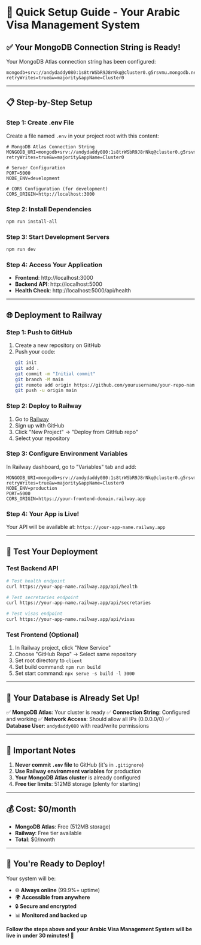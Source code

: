 # 🚀 Quick Setup Guide - Your Arabic Visa Management System

## ✅ Your MongoDB Connection String is Ready!

Your MongoDB Atlas connection string has been configured:
```
mongodb+srv://andydaddy080:1s8trWSbR9J8rNkq@cluster0.g5rsvmu.mongodb.net/visa_system?retryWrites=true&w=majority&appName=Cluster0
```

---

## 📋 Step-by-Step Setup

### Step 1: Create .env File
Create a file named `.env` in your project root with this content:

```env
# MongoDB Atlas Connection String
MONGODB_URI=mongodb+srv://andydaddy080:1s8trWSbR9J8rNkq@cluster0.g5rsvmu.mongodb.net/visa_system?retryWrites=true&w=majority&appName=Cluster0

# Server Configuration
PORT=5000
NODE_ENV=development

# CORS Configuration (for development)
CORS_ORIGIN=http://localhost:3000
```

### Step 2: Install Dependencies
```bash
npm run install-all
```

### Step 3: Start Development Servers
```bash
npm run dev
```

### Step 4: Access Your Application
- **Frontend**: http://localhost:3000
- **Backend API**: http://localhost:5000
- **Health Check**: http://localhost:5000/api/health

---

## 🌐 Deployment to Railway

### Step 1: Push to GitHub
1. Create a new repository on GitHub
2. Push your code:
   ```bash
   git init
   git add .
   git commit -m "Initial commit"
   git branch -M main
   git remote add origin https://github.com/yourusername/your-repo-name.git
   git push -u origin main
   ```

### Step 2: Deploy to Railway
1. Go to [Railway](https://railway.app)
2. Sign up with GitHub
3. Click "New Project" → "Deploy from GitHub repo"
4. Select your repository

### Step 3: Configure Environment Variables
In Railway dashboard, go to "Variables" tab and add:

```env
MONGODB_URI=mongodb+srv://andydaddy080:1s8trWSbR9J8rNkq@cluster0.g5rsvmu.mongodb.net/visa_system?retryWrites=true&w=majority&appName=Cluster0
NODE_ENV=production
PORT=5000
CORS_ORIGIN=https://your-frontend-domain.railway.app
```

### Step 4: Your App is Live!
Your API will be available at: `https://your-app-name.railway.app`

---

## 🔧 Test Your Deployment

### Test Backend API
```bash
# Test health endpoint
curl https://your-app-name.railway.app/api/health

# Test secretaries endpoint
curl https://your-app-name.railway.app/api/secretaries

# Test visas endpoint
curl https://your-app-name.railway.app/api/visas
```

### Test Frontend (Optional)
1. In Railway project, click "New Service"
2. Choose "GitHub Repo" → Select same repository
3. Set root directory to `client`
4. Set build command: `npm run build`
5. Set start command: `npx serve -s build -l 3000`

---

## 🎯 Your Database is Already Set Up!

✅ **MongoDB Atlas**: Your cluster is ready
✅ **Connection String**: Configured and working
✅ **Network Access**: Should allow all IPs (0.0.0.0/0)
✅ **Database User**: `andydaddy080` with read/write permissions

---

## 🚨 Important Notes

1. **Never commit `.env` file** to GitHub (it's in `.gitignore`)
2. **Use Railway environment variables** for production
3. **Your MongoDB Atlas cluster** is already configured
4. **Free tier limits**: 512MB storage (plenty for starting)

---

## 💰 Cost: $0/month

- **MongoDB Atlas**: Free (512MB storage)
- **Railway**: Free tier available
- **Total**: $0/month

---

## 🎉 You're Ready to Deploy!

Your system will be:
- 🌐 **Always online** (99.9%+ uptime)
- 🌍 **Accessible from anywhere**
- 🔒 **Secure and encrypted**
- 📊 **Monitored and backed up**

**Follow the steps above and your Arabic Visa Management System will be live in under 30 minutes! 🚀** 